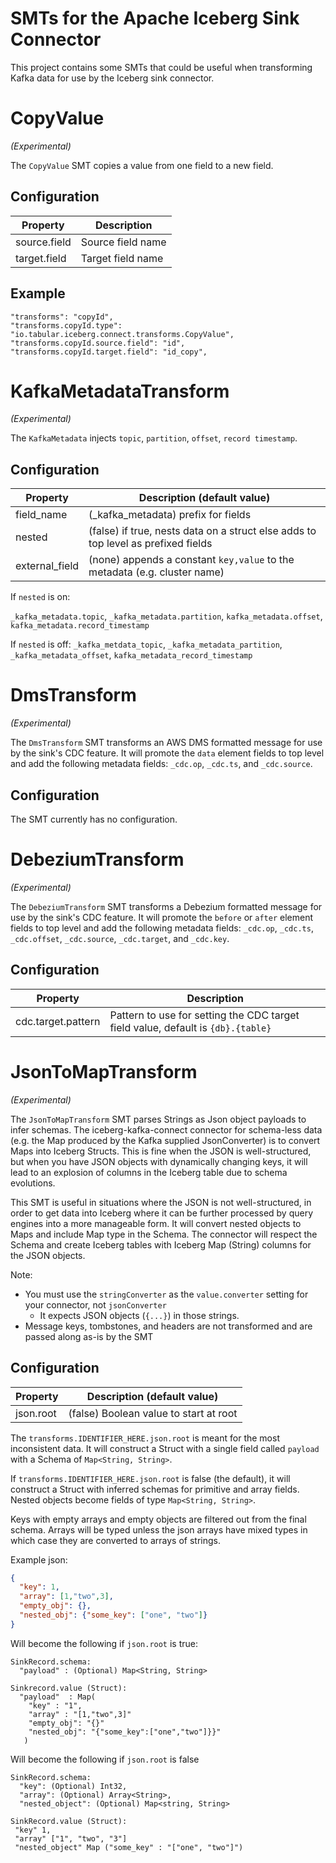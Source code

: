 # SMTs for the Apache Iceberg Sink Connector

This project contains some SMTs that could be useful when transforming Kafka data for use by
the Iceberg sink connector.

# CopyValue
_(Experimental)_

The `CopyValue` SMT copies a value from one field to a new field.

## Configuration

| Property         | Description       |
|------------------|-------------------|
| source.field     | Source field name |
| target.field     | Target field name |

## Example

```
"transforms": "copyId",
"transforms.copyId.type": "io.tabular.iceberg.connect.transforms.CopyValue",
"transforms.copyId.source.field": "id",
"transforms.copyId.target.field": "id_copy",
```

# KafkaMetadataTransform
_(Experimental)_

The `KafkaMetadata` injects `topic`, `partition`, `offset`, `record timestamp`.

## Configuration

| Property       | Description (default value)                                                       |
|----------------|-----------------------------------------------------------------------------------|
| field_name     | (_kafka_metadata) prefix for fields                                               | 
| nested         | (false) if true, nests data on a struct else adds to top level as prefixed fields |
| external_field | (none) appends a constant `key,value` to the metadata (e.g. cluster name)         | 

If `nested` is on: 

`_kafka_metadata.topic`, `_kafka_metadata.partition`, `kafka_metadata.offset`, `kafka_metadata.record_timestamp`

If `nested` is off:
`_kafka_metdata_topic`, `_kafka_metadata_partition`, `_kafka_metadata_offset`, `kafka_metadata_record_timestamp`

# DmsTransform
_(Experimental)_

The `DmsTransform` SMT transforms an AWS DMS formatted message for use by the sink's CDC feature.
It will promote the `data` element fields to top level and add the following metadata fields:
`_cdc.op`, `_cdc.ts`, and `_cdc.source`.

## Configuration

The SMT currently has no configuration.

# DebeziumTransform
_(Experimental)_

The `DebeziumTransform` SMT transforms a Debezium formatted message for use by the sink's CDC feature.
It will promote the `before` or `after` element fields to top level and add the following metadata fields:
`_cdc.op`, `_cdc.ts`, `_cdc.offset`, `_cdc.source`, `_cdc.target`, and `_cdc.key`.

## Configuration

| Property            | Description                                                                       |
|---------------------|-----------------------------------------------------------------------------------|
| cdc.target.pattern  | Pattern to use for setting the CDC target field value, default is `{db}.{table}`  |


# JsonToMapTransform
_(Experimental)_

The `JsonToMapTransform` SMT parses Strings as Json object payloads to infer schemas.  The iceberg-kafka-connect
connector for schema-less data (e.g. the Map produced by the Kafka supplied JsonConverter) is to convert Maps into Iceberg
Structs.  This is fine when the JSON is well-structured, but when you have JSON objects with dynamically
changing keys, it will lead to an explosion of columns in the Iceberg table due to schema evolutions.

This SMT is useful in situations where the JSON is not well-structured, in order to get data into Iceberg where
it can be further processed by query engines into a more manageable form. It will convert nested objects to
Maps and include Map type in the Schema.  The connector will respect the Schema and create Iceberg tables with Iceberg
Map (String) columns for the JSON objects.

Note:

- You must use the `stringConverter` as the `value.converter` setting for your connector, not `jsonConverter`
    - It expects JSON objects (`{...}`) in those strings.
- Message keys, tombstones, and headers are not transformed and are passed along as-is by the SMT

## Configuration

| Property    | Description  (default value)             |
|-------------|------------------------------------------|
| json.root   | (false) Boolean value to start at root   |

The `transforms.IDENTIFIER_HERE.json.root` is meant for the most inconsistent data.  It will construct a Struct with a single field
called `payload` with a Schema of `Map<String, String>`.

If `transforms.IDENTIFIER_HERE.json.root` is false (the default), it will construct a Struct with inferred schemas for primitive and
array fields.  Nested objects become fields of type `Map<String, String>`.

Keys with empty arrays and empty objects are filtered out from the final schema.  Arrays will be typed unless the
json arrays have mixed types in which case they are converted to arrays of strings.

Example json:

```json
{
  "key": 1, 
  "array": [1,"two",3],
  "empty_obj": {},
  "nested_obj": {"some_key": ["one", "two"]}
}
```

Will become the following if `json.root` is true:

```
SinkRecord.schema: 
  "payload" : (Optional) Map<String, String>
  
Sinkrecord.value (Struct): 
  "payload"  : Map(
    "key" : "1",
    "array" : "[1,"two",3]"
    "empty_obj": "{}"
    "nested_obj": "{"some_key":["one","two"]}}"
   )
```

Will become the following if `json.root` is false

```
SinkRecord.schema: 
  "key": (Optional) Int32,
  "array": (Optional) Array<String>,
  "nested_object": (Optional) Map<string, String>
  
SinkRecord.value (Struct):
 "key" 1, 
 "array" ["1", "two", "3"] 
 "nested_object" Map ("some_key" : "["one", "two"]") 
```